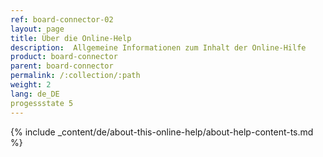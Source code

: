 ```yaml
---
ref: board-connector-02
layout: page
title: Über die Online-Help
description:  Allgemeine Informationen zum Inhalt der Online-Hilfe
product: board-connector
parent: board-connector
permalink: /:collection/:path
weight: 2
lang: de_DE
progessstate 5
---
```


{% include _content/de/about-this-online-help/about-help-content-ts.md %} 

